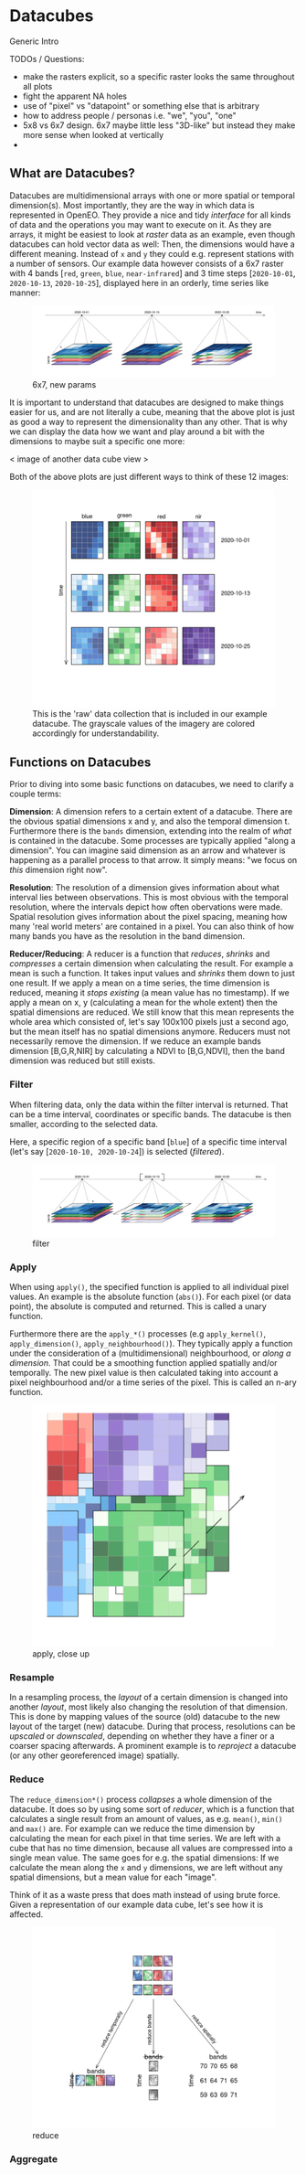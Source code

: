# Datacubes

Generic Intro

 TODOs / Questions:

 * make the rasters explicit, so a specific raster looks the same throughout all plots
 * fight the apparent NA holes
 * use of "pixel" vs "datapoint" or something else that is arbitrary
 * how to address people / personas i.e. "we", "you", "one"
 * 5x8 vs 6x7 design. 6x7 maybe little less "3D-like" but instead they make more sense when looked at vertically
 * 

## What are Datacubes?

Datacubes are multidimensional arrays with one or more spatial or temporal dimension(s). Most importantly, they are the way in which data is represented in OpenEO. They provide a nice and tidy _interface_ for all kinds of data and the operations you may want to execute on it. As they are arrays, it might be easiest to look at _raster_ data as an example, even though datacubes can hold vector data as well: Then, the dimensions would have a different meaning. Instead of `x` and `y` they could e.g. represent stations with a number of sensors. Our example data however consists of a 6x7 raster with 4 bands [`red`, `green`, `blue`, `near-infrared`] and 3 time steps [`2020-10-01`, `2020-10-13`, `2020-10-25`], displayed here in an orderly, time series like manner:

<figure>
    <img src="./dc_timeseries.png" alt="Datacube timeseries">
    <figcaption>6x7, new params</figcaption>
</figure>

It is important to understand that datacubes are designed to make things easier for us, and are not literally a cube, meaning that the above plot is just as good a way to represent the dimensionality than any other. That is why we can display the data how we want and play around a bit with the dimensions to maybe suit a specific one more:

< image of another data cube view >

Both of the above plots are just different ways to think of these 12 images:

<figure>
    <img src="./dc_flat.png" alt="Datacube timeseries">
    <figcaption>This is the 'raw' data collection that is included in our example datacube. The grayscale values of the imagery are colored accordingly for understandability.</figcaption>
</figure>

## Functions on Datacubes

Prior to diving into some basic functions on datacubes, we need to clarify a couple terms:

**Dimension**: A dimension refers to a certain extent of a datacube. There are the obvious spatial dimensions x and y, and also the temporal dimension t. Furthermore there is the `bands` dimension, extending into the realm of _what_ is contained in the datacube. Some processes are typically applied "along a dimension". You can imagine said dimension as an arrow and whatever is happening as a parallel process to that arrow. It simply means: "we focus on _this_ dimension right now".

**Resolution**: The resolution of a dimension gives information about what interval lies between observations. This is most obvious with the temporal resolution, where the intervals depict how often obervations were made. Spatial resolution gives information about the pixel spacing, meaning how many 'real world meters' are contained in a pixel. You can also think of how many bands you have as the resolution in the band dimension.

**Reducer/Reducing**: A reducer is a function that _reduces_, _shrinks_ and _compresses_ a certain dimension when calculating the result. For example a mean is such a function. It takes input values and _shrinks_ them down to just one result. If we apply a mean on a time series,  the time dimension is reduced, meaning it _stops existing_ (a mean value has no timestamp). If we apply a mean on x, y (calculating a mean for the whole extent) then the spatial dimensions are reduced. We still know that this mean represents the whole area which consisted of, let's say 100x100 pixels just a second ago, but the mean itself has no spatial dimensions anymore. Reducers must not necessarily remove the dimension. If we reduce an example bands dimension [B,G,R,NIR] by calculating a NDVI to [B,G,NDVI], then the band dimension was reduced but still exists.

### Filter

When filtering data, only the data within the filter interval is returned. That can be a time interval, coordinates or specific bands. The datacube is then smaller, according to the selected data.

Here, a specific region of a specific band [`blue`] of a specific time interval (let's say [`2020-10-10, 2020-10-24`]) is selected (_filtered_).

<figure>
    <img src="./dc_filter.png" alt="Datacube timeseries">
    <figcaption>filter</figcaption>
</figure>

### Apply

When using `apply()`, the specified function is applied to all individual pixel values. An example is the absolute function (`abs()`). For each pixel (or data point), the absolute is computed and returned. This is called a unary function.

Furthermore there are the `apply_*()` processes (e.g `apply_kernel()`, `apply_dimension()`, `apply_neighbourhood()`). They typically apply a function under the consideration of a (multidimensional) neighbourhood, or _along a dimension_. That could be a smoothing function applied spatially and/or temporally. The new pixel value is then calculated taking into account a pixel neighbourhood and/or a time series of the pixel. This is called an n-ary function.

<figure>
    <img src="./dc_apply_closeup.png" alt="Datacube timeseries">
    <figcaption>apply, close up</figcaption>
</figure>

### Resample

In a resampling process, the _layout_ of a certain dimension is changed into another _layout_, most likely also changing the resolution of that dimension. This is done by mapping values of the source (old) datacube to the new layout of the target (new) datacube. During that process, resolutions can be _upscaled_ or _downscaled_, depending on whether they have a finer or a coarser spacing afterwards. A prominent example is to _reproject_ a datacube (or any other georeferenced image) spatially.

### Reduce

The `reduce_dimension*()` process _collapses_ a whole dimension of the datacube. It does so by using some sort of _reducer_, which is a function that calculates a single result from an amount of values, as e.g. `mean()`, `min()` and `max()` are. For example can we reduce the time dimension by calculating the mean for each pixel in that time series. We are left with a cube that has no time dimension, because all values are compressed into a single mean value. The same goes for e.g. the spatial dimensions: If we calculate the mean along the `x` and `y` dimensions, we are left without any spatial dimensions, but a mean value for each "image".

Think of it as a waste press that does math instead of using brute force. Given a representation of our example data cube, let's see how it is affected.

<figure>
    <img src="./dc_reduce.png" alt="Datacube timeseries">
    <figcaption>reduce</figcaption>
</figure>

### Aggregate


